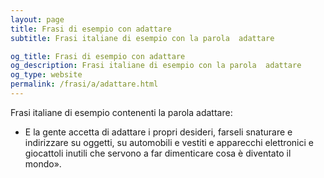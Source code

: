 ```yaml
---
layout: page
title: Frasi di esempio con adattare 
subtitle: Frasi italiane di esempio con la parola  adattare

og_title: Frasi di esempio con adattare 
og_description: Frasi italiane di esempio con la parola  adattare
og_type: website
permalink: /frasi/a/adattare.html
---
```


Frasi italiane di esempio contenenti la parola adattare:


- E la gente accetta di adattare i propri desideri, farseli snaturare e indirizzare su oggetti, su automobili e vestiti e apparecchi elettronici e giocattoli inutili che servono a far dimenticare cosa è diventato il mondo».
